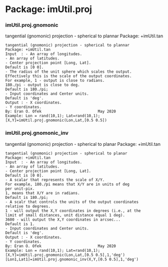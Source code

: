 # Package: imUtil.proj


### imUtil.proj.gnomonic

tangential (gnomonic) projection - spherical to plannar Package: +imUtil.tan


    
    tangential (gnomonic) projection - spherical to plannar  
    Package: +imUtil.tan  
    Input  : - An array of longitudes.  
    - An array of latitudes.  
    - Center projection point [Long, Lat].  
    Default is [0 0].  
    - The radius of the unit sphere which scales the output.  
    Effectively this is the scale of the output coordinates.  
    For example, 1 - output is close to radians.  
    180./pi - output is close to deg.  
    Default is 180./pi;  
    - Input coordinates and Center units.  
    Default is 'deg'.  
    Output : - X coordinates.  
    - Y coordinates.  
    By: Eran O. Ofek                         May 2020  
    Example: Lon = rand(10,1); Lat=rand(10,1);  
    [X,Y]=imUtil.proj.gnomonic(Lon,Lat,[0.5 0.5])  
      
### imUtil.proj.gnomonic_inv

tangential (gnomonic) projection - spherical to planar Package: +imUtil.tan


    
    tangential (gnomonic) projection - spherical to planar  
    Package: +imUtil.tan  
    Input  : - An array of longitudes.  
    - An array of latitudes.  
    - Center projection point [Long, Lat].  
    Default is [0 0].  
    - A scalar that represents the scale of X/Y.  
    For example, 180./pi means that X/Y are in units of deg  
    per unit-pix.  
    1, means that X/Y are in radians.  
    Default is 180./pi;  
    - A scalr that controls the units of the output coordinates  
    relative to degrees.  
    1 - will output the X,Y coordinates in degrees (i.e., at the  
    limit of small distances, unit distance equal 1 deg).  
    3600 - will output the X,Y coordinates in arcsec...  
    Default is 1.  
    - Input coordinates and Center units.  
    Default is 'deg'.  
    Output : - X coordinates.  
    - Y coordinates.  
    By: Eran O. Ofek                         May 2020  
    Example: Lon = rand(10,1); Lat=rand(10,1);  
    [X,Y]=imUtil.proj.gnomonic(Lon,Lat,[0.5 0.5],1,'deg')  
    [Lon1,Lat1]=imUtil.proj.gnomonic_inv(X,Y,[0.5 0.5],1,'deg')  
      

